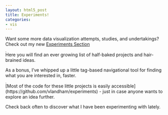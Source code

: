 ```yaml
---
layout: html5_post
title: Experiments!
categories:
- vis
---
```


Want some more data visualization attempts, studies, and undertakings? Check out my new [Experiments Section](http://vallandingham.me/experiments/)

<div class="center">
<a href="http://vallandingham.me/experiments/"><img class="center" src="http://vallandingham.me/images/vis/experiments.png" alt="" style="border:1px dotted #cccccc;"/></a>

</div>
Here you will find an ever growing list of half-baked projects and hair-brained ideas.

As a bonus, I’ve whipped up a little tag-based navigational tool for finding what you are interested in, faster.

<div class="center">
<img class="center" src="http://vallandingham.me/images/vis/experiments_tags.png" alt="" style="border:1px dotted #cccccc;"/>

</div>
[Most of the code for these little projects is easily accessible](https://github.com/vlandham/experiments) - just in case anyone wants to explore an idea further.

Check back often to discover what I have been experimenting with lately.
